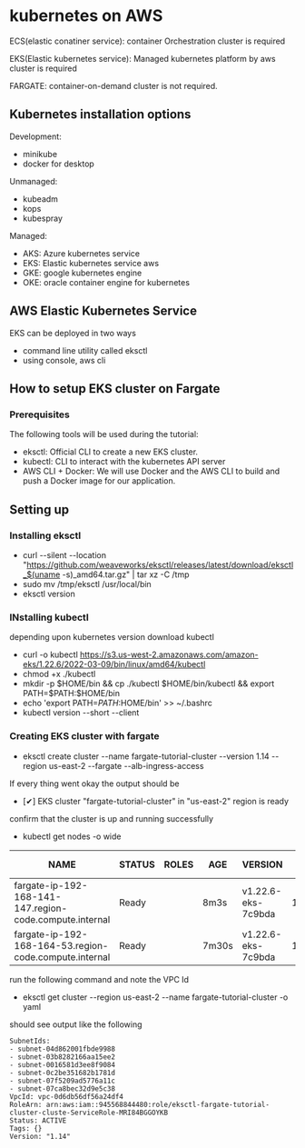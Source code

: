 # kubernetes on AWS
  ECS(elastic conatiner service):
  container Orchestration
  cluster is required

  EKS(Elastic kubernetes service):
  Managed kubernetes platform by aws
  cluster is required

  FARGATE:
  container-on-demand
  cluster is not required.

## Kubernetes installation options
  Development:
  * minikube
  * docker for desktop

  Unmanaged:
  * kubeadm
  * kops
  * kubespray
  
  Managed:
  * AKS: Azure kubernetes service
  * EKS: Elastic kubernetes service aws
  * GKE: google kubernetes engine
  * OKE: oracle container engine for kubernetes

## AWS Elastic Kubernetes Service
  EKS can be deployed in two ways
  * command line utility called eksctl
  * using console, aws cli

## How to setup EKS cluster on Fargate

### Prerequisites

  The following tools will be used during the tutorial:

  * eksctl: Official CLI to create a new EKS cluster.
  * kubectl: CLI to interact with the kubernetes API server
  * AWS CLI + Docker: We will use Docker and the AWS CLI to build and push a Docker image for our application.

##  Setting up

### Installing eksctl
  * curl --silent --location "https://github.com/weaveworks/eksctl/releases/latest/download/eksctl_$(uname -s)_amd64.tar.gz" | tar xz -C /tmp
  * sudo mv /tmp/eksctl /usr/local/bin
  * eksctl version

### INstalling kubectl

depending upon kubernetes version download kubectl

  * curl -o kubectl https://s3.us-west-2.amazonaws.com/amazon-eks/1.22.6/2022-03-09/bin/linux/amd64/kubectl 
  * chmod +x ./kubectl
  * mkdir -p $HOME/bin && cp ./kubectl $HOME/bin/kubectl && export PATH=$PATH:$HOME/bin
  * echo 'export PATH=$PATH:$HOME/bin' >> ~/.bashrc
  * kubectl version --short --client

### Creating EKS cluster with fargate

  * eksctl create cluster --name fargate-tutorial-cluster --version 1.14 --region us-east-2 --fargate --alb-ingress-access

If every thing went okay the output should be
  * [✔] EKS cluster "fargate-tutorial-cluster" in "us-east-2" region is ready
  
confirm that the cluster is up and running successfully

  * kubectl get nodes -o wide

  |NAME|                                                    STATUS   |ROLES    |AGE     |VERSION              |INTERNAL-IP       |EXTERNAL-IP   |OS-IMAGE         |KERNEL-VERSION                  |CONTAINER-RUNTIME|
  |-------------|-------------|-------------|-------------|-------------|-------------|-------------|-------------|-------------|-------------|
|fargate-ip-192-168-141-147.region-code.compute.internal |Ready    |<none>   |8m3s    |v1.22.6-eks-7c9bda   |192.168.141.147   |<none>        |Amazon Linux 2   |5.4.156-83.273.amzn2.x86_64   |containerd://1.3.2
|fargate-ip-192-168-164-53.region-code.compute.internal  |Ready    |<none>   |7m30s   |v1.22.6-eks-7c9bda   |192.168.164.53    |<none>        |Amazon Linux 2   |5.4.156-83.273.amzn2.x86_64   |containerd://1.3.2|

run the following command and note the VPC Id
  * eksctl get cluster --region us-east-2 --name fargate-tutorial-cluster -o yaml

should see output like the following
  ```
  SubnetIds:
- subnet-04d862001fbde9988
- subnet-03b8282166aa15ee2
- subnet-0016581d3ee8f9084
- subnet-0c2be351682b1781d
- subnet-07f5209ad5776a11c
- subnet-07ca8bec32d9e5c38
VpcId: vpc-0d6db56df56a24df4
RoleArn: arn:aws:iam::945568844480:role/eksctl-fargate-tutorial-cluster-cluste-ServiceRole-MRI84BGGOYKB
Status: ACTIVE
Tags: {}
Version: "1.14"
  ```

